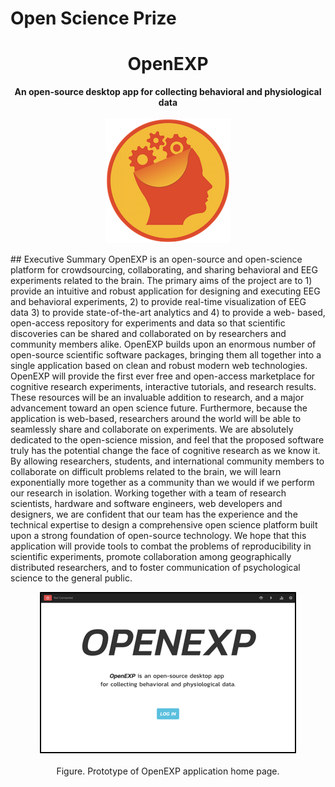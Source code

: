 # Open Science Prize
<h1 align="center">OpenEXP</h1>
<p align="center">
  <strong>An open-source desktop app for collecting behavioral and physiological data</strong>
  <br><br>
<img src="https://github.com/openexp/openscienceprize/blob/master/logo.png"/>
</p>
## Executive Summary
OpenEXP is an open-source and open-science platform for crowdsourcing, collaborating, and sharing behavioral and EEG experiments related to the brain. The primary aims of the project are to 1) provide an intuitive and robust application for designing and executing EEG and behavioral experiments, 2) to provide real-time visualization of EEG data 3) to provide state-of-the-art analytics and 4) to provide a web- based, open-access repository for experiments and data so that scientific discoveries can be shared and collaborated on by researchers and community members alike.
OpenEXP builds upon an enormous number of open-source scientific software packages, bringing them all together into a single application based on clean and robust modern web technologies. OpenEXP will provide the first ever free and open-access marketplace for cognitive research experiments, interactive tutorials, and research results. These resources will be an invaluable addition to research, and a major advancement toward an open science future. Furthermore, because the application is web-based, researchers around the world will be able to seamlessly share and collaborate on experiments.
We are absolutely dedicated to the open-science mission, and feel that the proposed software truly has the potential change the face of cognitive research as we know it. By allowing researchers, students, and international community members to collaborate on difficult problems related to the brain, we will learn exponentially more together as a community than we would if we perform our research in isolation. Working together with a team of research scientists, hardware and software engineers, web developers and designers, we are confident that our team has the experience and the technical expertise to design a comprehensive open science platform built upon a strong foundation of open-source technology. We hope that this application will provide tools to combat the problems of reproducibility in scientific experiments, promote collaboration among geographically distributed researchers, and to foster communication of psychological science to the general public.

<p align="center">
<img src="https://github.com/openexp/openscienceprize/blob/master/screenshot.png">
<br><br>
Figure.  Prototype of OpenEXP application home page.
</p>
